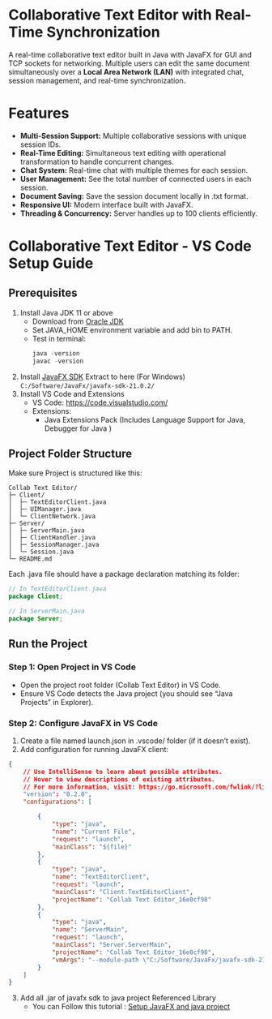 # Collaborative Text Editor with Real-Time Synchronization 

A real-time collaborative text editor built in Java with JavaFX for GUI and TCP sockets for networking. Multiple users can edit the same document simultaneously over a **Local Area Network (LAN)** with integrated chat, session management, and real-time synchronization.

# Features

- **Multi-Session Support:** Multiple collaborative sessions with unique session IDs.
- **Real-Time Editing:** Simultaneous text editing with operational transformation to handle concurrent changes.
- **Chat System:** Real-time chat with multiple themes for each session.
- **User Management:** See the total number of connected users in each session.
- **Document Saving:** Save the session document locally in .txt format.
- **Responsive UI:** Modern interface built with JavaFX.
- **Threading & Concurrency:** Server handles up to 100 clients efficiently.

# Collaborative Text Editor - VS Code Setup Guide

## Prerequisites
  1. Install Java JDK 11 or above
     - Download from [Oracle JDK](https://www.oracle.com/java/technologies/downloads/)
     - Set JAVA_HOME environment variable and add bin to PATH.
     - Test in terminal:
       ```powershell
       java -version
       javac -version
       ```
  2. Install [JavaFX SDK](https://openjfx.io/)
     Extract to here (For Windows)
    ```
    C:/Software/JavaFx/javafx-sdk-21.0.2/
    ```
  3. Install VS Code and Extensions
     - VS Code: https://code.visualstudio.com/
     - Extensions:
         - Java Extensions Pack (Includes Language Support for Java, Debugger for Java )
          

   ## Project Folder Structure ##
   Make sure Project is structured like this:
   ```arduino
Collab Text Editor/
├─ Client/
│  ├─ TextEditorClient.java
│  ├─ UIManager.java
│  └─ ClientNetwork.java
├─ Server/
│  ├─ ServerMain.java
│  ├─ ClientHandler.java
│  ├─ SessionManager.java
│  └─ Session.java
└─ README.md
   ```
   Each .java file should have a package declaration matching its folder:
```java
// In TextEditorClient.java
package Client;

// In ServerMain.java
package Server;
 ```
## Run the Project ##

### Step 1: Open Project in VS Code ###

- Open the project root folder (Collab Text Editor) in VS Code.
- Ensure VS Code detects the Java project (you should see “Java Projects” in Explorer).

### Step 2: Configure JavaFX in VS Code ###
  1. Create a file named launch.json in .vscode/ folder (if it doesn’t exist).
  2. Add configuration for running JavaFX client:

```json
{
    // Use IntelliSense to learn about possible attributes.
    // Hover to view descriptions of existing attributes.
    // For more information, visit: https://go.microsoft.com/fwlink/?linkid=830387
    "version": "0.2.0",
    "configurations": [

        {
            "type": "java",
            "name": "Current File",
            "request": "launch",
            "mainClass": "${file}"
        },
        {
            "type": "java",
            "name": "TextEditorClient",
            "request": "launch",
            "mainClass": "Client.TextEditorClient",
            "projectName": "Collab Text Editor_16e0cf98"
        },
        {
            "type": "java",
            "name": "ServerMain",
            "request": "launch",
            "mainClass": "Server.ServerMain",
            "projectName": "Collab Text Editor_16e0cf98",
            "vmArgs": "--module-path \"C:/Software/JavaFx/javafx-sdk-21.0.2/lib\" --add-modules javafx.controls,javafx.fxml"
        }
    ]
}

```

  3. Add all .jar of javafx sdk to java project Referenced Library
     - You can Follow this tutorial : [Setup JavaFX and java project ](https://youtu.be/AubJaosfI-0?si=tbC_FGxb0eWVhtcP)
  


    





     
